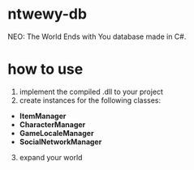 # ntwewy-db
NEO: The World Ends with You database made in C#.

# how to use
1. implement the compiled .dll to your project
2. create instances for the following classes:
- **ItemManager**
- **CharacterManager**
- **GameLocaleManager**
- **SocialNetworkManager**
3. expand your world
